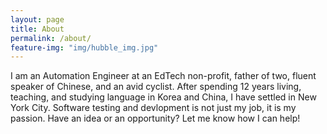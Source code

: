 ```yaml
---
layout: page
title: About
permalink: /about/
feature-img: "img/hubble_img.jpg"
---
```


I am an Automation Engineer at an EdTech non-profit, father of two, fluent speaker of Chinese, and an avid cyclist. After spending 12 years living, teaching, and studying language in Korea and China, I have settled in New York City. Software testing and devlopment is not just my job, it is my passion. Have an idea or an opportunity? Let me know how I can help!
